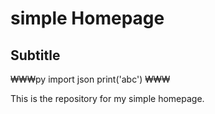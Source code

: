 # simple Homepage

## Subtitle

₩₩₩py
import json
print('abc')
₩₩₩

This is the repository for my simple homepage.
